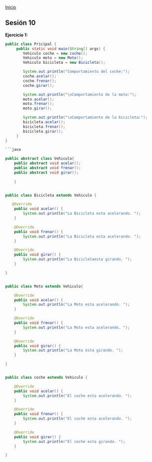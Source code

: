 <!-- No borrar o modificar -->
[Inicio](./index.md)

## Sesión 10 

**Ejercicio 1:**

```java
public class Pricipal {
     public static void main(String[] args) {
        Vehiculo coche = new coche();
        Vehiculo moto = new Moto();
        Vehiculo bicicleta = new Bicicleta();

        System.out.println("Comportamiento del coche:");
        coche.acelar();
        coche.frenar();
        coche.girar();

        System.out.println("\nComportamiento de la moto:");
        moto.acelar();
        moto.frenar();
        moto.girar();

        System.out.println("\nComportamiento de la bicicleta:");
        bicicleta.acelar();
        bicicleta.frenar();
        bicicleta.girar();
     }
}

```java

public abstract class Vehiculo{
    public abstract void acelar();
    public abstract void frenar();
    public abstract void girar();
    
    }
  ``` 
```java

public class Bicicleta extends Vehiculo {

   @Override
    public void acelar() {
        System.out.println("La Bicicleta esta acelerando. ");
    }

    @Override
    public void frenar() {
        System.out.println("La Bicicleta esta acelerando. ");
    }

    @Override
    public void girar() {
        System.out.println("La Bicicletaesta girando. ");
    }

}

``` 
``` java

public class Moto extends Vehiculo{

    @Override
    public void acelar() {
        System.out.println("La Moto esta acelerando. ");
    }

    @Override
    public void frenar() {
        System.out.println("La Moto esta acelerando. ");
    }

    @Override
    public void girar() {
        System.out.println("La Moto esta girando. ");
    }

}

``` 
``` java

public class coche extends Vehiculo {

    @Override
    public void acelar() {
        System.out.println("El coche esta acelerando. ");
    }

    @Override
    public void frenar() {
        System.out.println("El coche esta acelerando. ");
    }

    @Override
    public void girar() {
        System.out.println("El coche esta girando. ");
    }

}
``` 




